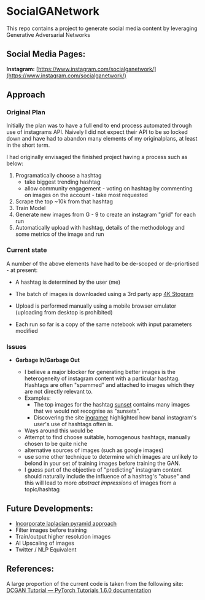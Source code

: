 # SocialGANetwork

This repo contains a project to generate social media content by leveraging Generative Adversarial Networks

## Social Media Pages:
**Instagram:** [https://www.instagram.com/socialganetwork/](https://www.instagram.com/socialganetwork/)

## Approach

### Original Plan
Initially the plan was to have a full end to end process automated through use of instagrams API.
Naively I did not expect their API to be so locked down and have had to abandon many elements of my originalplans, at least in the short term.

I had originally envisaged the finished project having a process such as below:

1. Programatically choose a hashtag
    - take biggest trending hashtag
    - allow community engagement - voting on hashtag by commenting on images on the account - take most requested
2. Scrape the top ~10k from that hashtag
3. Train Model
4. Generate new images from G - 9 to create an instagram "grid" for each run
5. Automatically upload with hashtag, details of the methodology and some metrics of the image and run

### Current state

A number of the above elements have had to be de-scoped or de-priortised - at present:
- A hashtag is determined by the user (me)

- The batch of images is downloaded using a 3rd party app [4K Stogram](https://www.4kdownload.com/products/product-stogram)

- Upload is performed manually using a mobile browser emulator (uploading from desktop is prohibited)

- Each run so far is a copy of the same notebook with input parameters modified

### Issues

- **Garbage In/Garbage Out**

  - I believe a major blocker for generating better images is the heterogeneity of instagram content with a particular hashtag. Hashtags are often "spammed" and attached to images which they are not directly relevant to.
  - Examples:
    - The top images for the hashtag [sunset](https://www.instagram.com/explore/tags/sunset/) contains many images that we would not recognise as "sunsets". 
    - Discovering the site [ingramer](https://ingramer.com/tools/instagram-top-hashtags/) highlighted how banal instagram's user's use of hashtags often is.
  -  Ways around this would be
    - Attempt to find choose suitable, homogenous hashtags, manually chosen to be quite niche
    - alternative sources of images (such as google images)
    - use some other technique to determine which images are unlikely to belond in your set of training images before training the GAN.
  - I guess part of the objective of "predicting" instagram content should naturally include the influence of a hashtag's "abuse" and this will lead to more *abstract impressions* of images from a topic/hashtag



## Future Developments:
- [Incorporate laplacian pyramid approach](https://arxiv.org/pdf/1506.05751.pdf)
- Filter images before training
- Train/output higher resolution images
- AI Upscaling of images
- Twitter / NLP Equivalent

## References:
A large proportion of the current code is taken from the following site:
[DCGAN Tutorial — PyTorch Tutorials 1.6.0 documentation](https://pytorch.org/tutorials/beginner/dcgan_faces_tutorial.html)
